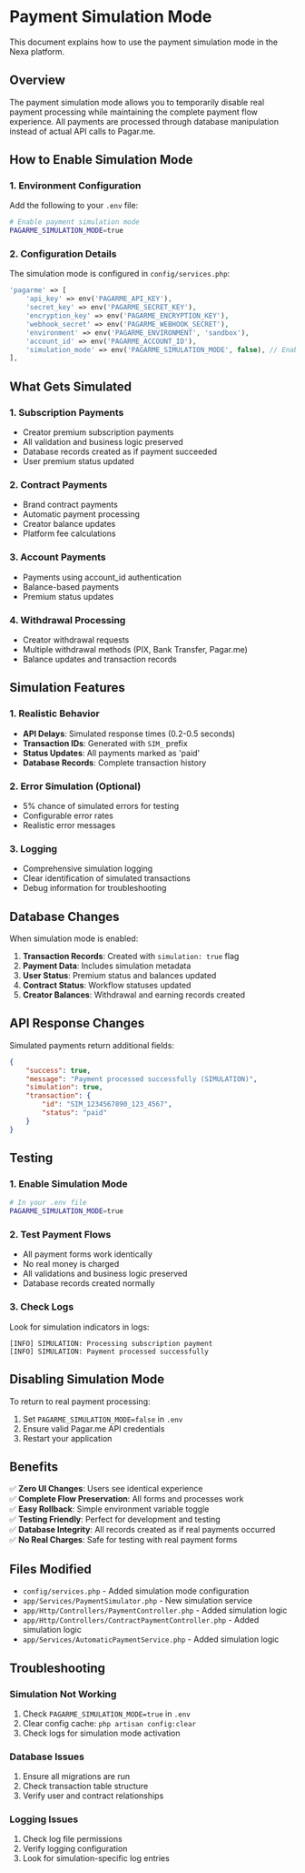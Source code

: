 # Payment Simulation Mode

This document explains how to use the payment simulation mode in the Nexa platform.

## Overview

The payment simulation mode allows you to temporarily disable real payment processing while maintaining the complete payment flow experience. All payments are processed through database manipulation instead of actual API calls to Pagar.me.

## How to Enable Simulation Mode

### 1. Environment Configuration

Add the following to your `.env` file:

```bash
# Enable payment simulation mode
PAGARME_SIMULATION_MODE=true
```

### 2. Configuration Details

The simulation mode is configured in `config/services.php`:

```php
'pagarme' => [
    'api_key' => env('PAGARME_API_KEY'),
    'secret_key' => env('PAGARME_SECRET_KEY'),
    'encryption_key' => env('PAGARME_ENCRYPTION_KEY'),
    'webhook_secret' => env('PAGARME_WEBHOOK_SECRET'),
    'environment' => env('PAGARME_ENVIRONMENT', 'sandbox'),
    'account_id' => env('PAGARME_ACCOUNT_ID'),
    'simulation_mode' => env('PAGARME_SIMULATION_MODE', false), // Enable payment simulation
],
```

## What Gets Simulated

### 1. Subscription Payments
- Creator premium subscription payments
- All validation and business logic preserved
- Database records created as if payment succeeded
- User premium status updated

### 2. Contract Payments
- Brand contract payments
- Automatic payment processing
- Creator balance updates
- Platform fee calculations

### 3. Account Payments
- Payments using account_id authentication
- Balance-based payments
- Premium status updates

### 4. Withdrawal Processing
- Creator withdrawal requests
- Multiple withdrawal methods (PIX, Bank Transfer, Pagar.me)
- Balance updates and transaction records

## Simulation Features

### 1. Realistic Behavior
- **API Delays**: Simulated response times (0.2-0.5 seconds)
- **Transaction IDs**: Generated with `SIM_` prefix
- **Status Updates**: All payments marked as 'paid'
- **Database Records**: Complete transaction history

### 2. Error Simulation (Optional)
- 5% chance of simulated errors for testing
- Configurable error rates
- Realistic error messages

### 3. Logging
- Comprehensive simulation logging
- Clear identification of simulated transactions
- Debug information for troubleshooting

## Database Changes

When simulation mode is enabled:

1. **Transaction Records**: Created with `simulation: true` flag
2. **Payment Data**: Includes simulation metadata
3. **User Status**: Premium status and balances updated
4. **Contract Status**: Workflow statuses updated
5. **Creator Balances**: Withdrawal and earning records created

## API Response Changes

Simulated payments return additional fields:

```json
{
    "success": true,
    "message": "Payment processed successfully (SIMULATION)",
    "simulation": true,
    "transaction": {
        "id": "SIM_1234567890_123_4567",
        "status": "paid"
    }
}
```

## Testing

### 1. Enable Simulation Mode
```bash
# In your .env file
PAGARME_SIMULATION_MODE=true
```

### 2. Test Payment Flows
- All payment forms work identically
- No real money is charged
- All validations and business logic preserved
- Database records created normally

### 3. Check Logs
Look for simulation indicators in logs:
```
[INFO] SIMULATION: Processing subscription payment
[INFO] SIMULATION: Payment processed successfully
```

## Disabling Simulation Mode

To return to real payment processing:

1. Set `PAGARME_SIMULATION_MODE=false` in `.env`
2. Ensure valid Pagar.me API credentials
3. Restart your application

## Benefits

✅ **Zero UI Changes**: Users see identical experience  
✅ **Complete Flow Preservation**: All forms and processes work  
✅ **Easy Rollback**: Simple environment variable toggle  
✅ **Testing Friendly**: Perfect for development and testing  
✅ **Database Integrity**: All records created as if real payments occurred  
✅ **No Real Charges**: Safe for testing with real payment forms  

## Files Modified

- `config/services.php` - Added simulation mode configuration
- `app/Services/PaymentSimulator.php` - New simulation service
- `app/Http/Controllers/PaymentController.php` - Added simulation logic
- `app/Http/Controllers/ContractPaymentController.php` - Added simulation logic
- `app/Services/AutomaticPaymentService.php` - Added simulation logic

## Troubleshooting

### Simulation Not Working
1. Check `PAGARME_SIMULATION_MODE=true` in `.env`
2. Clear config cache: `php artisan config:clear`
3. Check logs for simulation mode activation

### Database Issues
1. Ensure all migrations are run
2. Check transaction table structure
3. Verify user and contract relationships

### Logging Issues
1. Check log file permissions
2. Verify logging configuration
3. Look for simulation-specific log entries
